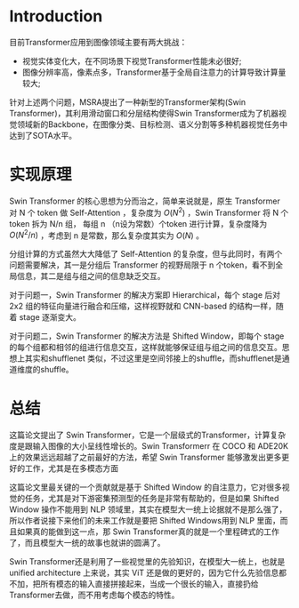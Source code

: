 # Introduction

目前Transformer应用到图像领域主要有两大挑战：
- 视觉实体变化大，在不同场景下视觉Transformer性能未必很好;
- 图像分辨率高，像素点多，Transformer基于全局自注意力的计算导致计算量较大;

针对上述两个问题，MSRA提出了一种新型的Transformer架构(Swin Transformer)，其利用滑动窗口和分层结构使得Swin Transformer成为了机器视觉领域新的Backbone，在图像分类、目标检测、语义分割等多种机器视觉任务中达到了SOTA水平。

# 实现原理

Swin Transformer 的核心思想为分而治之，简单来说就是，原生 Transformer 对 N 个 token 做 Self-Attention ，复杂度为 $O(N^2)$ ，Swin Transformer 将 N 个 token 拆为 N/n 组， 每组 n （n设为常数）个token 进行计算，复杂度降为 $O(N^2/n)$ ，考虑到 n 是常数，那么复杂度其实为 $O(N)$ 。
 
分组计算的方式虽然大大降低了 Self-Attention 的复杂度，但与此同时，有两个问题需要解决，其一是分组后 Transformer 的视野局限于 n 个token，看不到全局信息，其二是组与组之间的信息缺乏交互。

对于问题一，Swin Transformer 的解决方案即 Hierarchical，每个 stage 后对 2x2 组的特征向量进行融合和压缩，这样视野就和 CNN-based 的结构一样，随着 stage 逐渐变大。

对于问题二，Swin Transformer 的解决方法是 Shifted Window，即每个 stage 的每个组都和相邻的组进行信息交互，这样就能够保证组与组之间的信息交互。思想上其实和shufflenet 类似，不过这里是空间邻接上的shuffle，而shufflenet是通道维度的shuffle。

# 总结

这篇论文提出了 Swin Transformer，它是一个层级式的Transformer，计算复杂度是跟输入图像的大小呈线性增长的。Swin Transformerr 在 COCO 和 ADE20K上的效果远远超越了之前最好的方法，希望 Swin Transformer 能够激发出更多更好的工作，尤其是在多模态方面

这篇论文里最关键的一个贡献就是基于 Shifted Window 的自注意力，它对很多视觉的任务，尤其是对下游密集预测型的任务是非常有帮助的，但是如果 Shifted Window 操作不能用到 NLP 领域里，其实在模型大一统上论据就不是那么强了，所以作者说接下来他们的未来工作就是要把 Shifted Windows用到 NLP 里面，而且如果真的能做到这一点，那 Swin Transformer真的就是一个里程碑式的工作了，而且模型大一统的故事也就讲的圆满了。

Swin Transformer还是利用了一些视觉里的先验知识，在模型大一统上，也就是 unified architecture 上来说，其实 ViT 还是做的更好的，因为它什么先验信息都不加，把所有模态的输入直接拼接起来，当成一个很长的输入，直接扔给Transformer去做，而不用考虑每个模态的特性。

